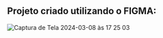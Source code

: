 ## Projeto criado utilizando o FIGMA:

![Captura de Tela 2024-03-08 às 17 25 03](https://github.com/Leonardolira01/formulario-de-eventos/assets/67601166/b183775b-ce28-442f-9bba-eaf2bb627011)
